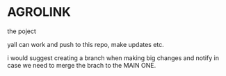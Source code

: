 # AGROLINK
the poject

yall can work and push to this repo, make updates etc.

i would suggest creating a branch when making big changes and notify in case we need to merge the brach to the MAIN ONE.
